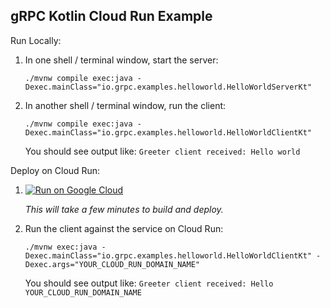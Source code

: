 gRPC Kotlin Cloud Run Example
-----------------------------

Run Locally:
1. In one shell / terminal window, start the server:
    ```
    ./mvnw compile exec:java -Dexec.mainClass="io.grpc.examples.helloworld.HelloWorldServerKt"
    ```
1. In another shell / terminal window, run the client:
    ```
    ./mvnw compile exec:java -Dexec.mainClass="io.grpc.examples.helloworld.HelloWorldClientKt"
    ```

   You should see output like: `Greeter client received: Hello world`

Deploy on Cloud Run:

1. [![Run on Google Cloud](https://deploy.cloud.run/button.svg)](https://deploy.cloud.run)

    *This will take a few minutes to build and deploy.*

1. Run the client against the service  on Cloud Run:
    ```
    ./mvnw exec:java -Dexec.mainClass="io.grpc.examples.helloworld.HelloWorldClientKt" -Dexec.args="YOUR_CLOUD_RUN_DOMAIN_NAME"
    ```

   You should see output like: `Greeter client received: Hello YOUR_CLOUD_RUN_DOMAIN_NAME`
